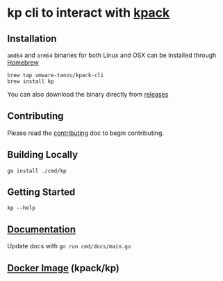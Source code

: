 # kp cli to interact with [kpack](https://github.com/pivotal/kpack)

## Installation

`amd64` and `arm64` binaries for both Linux and OSX can be installed through [Homebrew](https://github.com/buildpacks-community/homebrew-kpack-cli)

```
brew tap vmware-tanzu/kpack-cli
brew install kp
```

You can also download the binary directly from [releases](https://github.com/buildpacks-community/kpack-cli/releases)

## Contributing

Please read the [contributing](CONTRIBUTING.md) doc to begin contributing.

## Building Locally

```
go install ./cmd/kp
```

## Getting Started

```
kp --help
```

## [Documentation](docs/kp.md)

Update docs with `go run cmd/docs/main.go`

## [Docker Image](https://hub.docker.com/r/kpack/kp) (kpack/kp)
